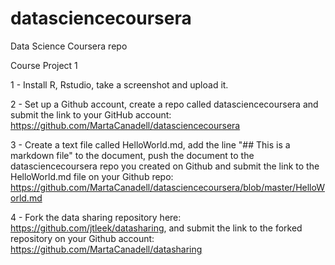 # datasciencecoursera
Data Science Coursera repo

Course Project 1

1 - Install R, Rstudio, take a screenshot and upload it.

2 - Set up a Github account, create a repo called datasciencecoursera and submit the link to your GitHub account:
https://github.com/MartaCanadell/datasciencecoursera

3 - Create a text file called HelloWorld.md, add the line "## This is a markdown file" to the document, push the document to the datasciencecoursera repo you created on Github and submit the link to the HelloWorld.md file on your Github repo:
https://github.com/MartaCanadell/datasciencecoursera/blob/master/HelloWorld.md

4 - Fork the data sharing repository here: https://github.com/jtleek/datasharing, and 
submit the link to the forked repository on your Github account:
https://github.com/MartaCanadell/datasharing